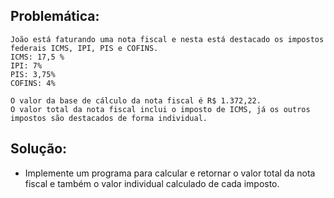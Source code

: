## Problemática:
    João está faturando uma nota fiscal e nesta está destacado os impostos federais ICMS, IPI, PIS e COFINS.
    ICMS: 17,5 %
    IPI: 7%
    PIS: 3,75%
    COFINS: 4%

    O valor da base de cálculo da nota fiscal é R$ 1.372,22.
    O valor total da nota fiscal inclui o imposto de ICMS, já os outros impostos são destacados de forma individual.


## Solução: 
- Implemente um programa para calcular e retornar o valor total da nota fiscal e também o valor individual calculado de cada imposto.
